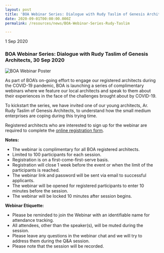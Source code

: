 ```yaml
---
layout: post
title: 'BOA Webinar Series: Dialogue with Rudy Taslim of Genesis Architects (Registration Closed)'
date: 2020-09-01T00:00:00.000Z
permalink: /resources/news/BOA-Webinar-Series-Rudy-Taslim

---
```


1 Sep 2020

### **BOA Webinar Series: Dialogue with Rudy Taslim of Genesis Architects, 30 Sep 2020**

![BOA Webinar Poster](/images/Dialogue-with-Rudy-Taslim.jpg)

As part of BOA’s on-going effort to engage our registered architects during the COVID-19 pandemic, BOA is launching a series of complimentary webinars where we feature our local architects and speak to them about their experiences in the face of the challenges brought about by COVID-19. 

To kickstart the series, we have invited one of our young architects, Ar. Rudy Taslim of Genesis Architects, to understand how the small medium enterprises are coping during this trying time.  

Registered architects who are interested to sign up for the webinar are required to complete the [online registration form]( https://forms.gle/WKpD4ncqsKXVRvNg6).

**Notes:**
* The webinar is complimentary for all BOA registered architects. 
* Limited to 100 participants for each session. 
* Registration is on a first-come-first-serve basis. 
* Registration will close 1 week before the event or when the limit of the participants is reached.
* The webinar link and password will be sent via email to successful applicants. 
* The webinar will be opened for registered participants to enter 10 minutes before the session.
* The webinar will be locked 10 minutes after session begins.

**Webinar Etiquette:**
* Please be reminded to join the Webinar with an identifiable name for attendance tracking.
* All attendees, other than the speaker(s), will be muted during the session.
* Please leave any questions in the webinar chat and we will try to address them during the Q&A session.
* Please note that the session will be recorded.
